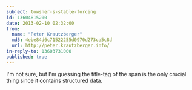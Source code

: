 ```yaml
---
subject: towsner-s-stable-forcing
id: 13604815200
date: 2013-02-10 02:32:00
from:
  name: "Peter Krautzberger"
  md5: 4ebe84d6c71522255d0970d273ca5c8d
  url: http://peter.krautzberger.info/
in-reply-to: 13603731000
published: true
---
```

I'm not sure, but I'm guessing the title-tag of the span is the only crucial thing since it contains structured data.

